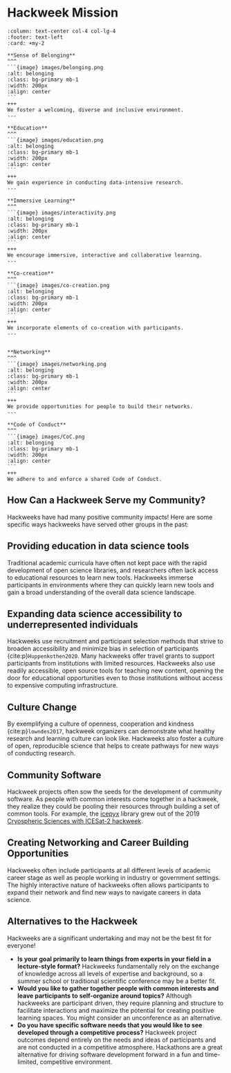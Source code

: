 # Hackweek Mission

````{panels}
:column: text-center col-4 col-lg-4
:footer: text-left
:card: +my-2

**Sense of Belonging**
^^^
```{image} images/belonging.png
:alt: belonging
:class: bg-primary mb-1
:width: 200px
:align: center
```
+++
We foster a welcoming, diverse and inclusive environment.
---

**Education**
^^^
```{image} images/education.png
:alt: belonging
:class: bg-primary mb-1
:width: 200px
:align: center
```
+++
We gain experience in conducting data-intensive research.
---

**Immersive Learning**
^^^
```{image} images/interactivity.png
:alt: belonging
:class: bg-primary mb-1
:width: 200px
:align: center
```
+++
We encourage immersive, interactive and collaborative learning.
---

**Co-creation**
^^^
```{image} images/co-creation.png
:alt: belonging
:class: bg-primary mb-1
:width: 200px
:align: center
```
+++
We incorporate elements of co-creation with participants.
---


**Networking**
^^^
```{image} images/networking.png
:alt: belonging
:class: bg-primary mb-1
:width: 200px
:align: center
```
+++
We provide opportunities for people to build their networks.
---

**Code of Conduct**
^^^
```{image} images/CoC.png
:alt: belonging
:class: bg-primary mb-1
:width: 200px
:align: center
```
+++
We adhere to and enforce a shared Code of Conduct.
````

## How Can a Hackweek Serve my Community?

Hackweeks have had many positive community impacts! Here are some specific ways hackweeks have served other groups in the past:

## Providing education in data science tools

Traditional academic curricula have often not kept pace with the rapid development of open science libraries, and researchers often lack access to educational resources to learn new tools. Hackweeks immerse participants in environments where they can quickly learn new tools and gain a broad understanding of the overall data science landscape.

## Expanding data science accessibility to underrepresented individuals

Hackweeks use recruitment and participant selection methods that strive to broaden accessibility and minimize bias in selection of participants {cite:p}`Huppenkothen2020`. Many hackweeks offer travel grants to support participants from institutions with limited resources. Hackweeks also use readily accessible, open source tools for teaching new content, opening the door for educational opportunities even to those institutions without access to expensive computing infrastructure.

## Culture Change

By exemplifying a culture of openness, cooperation and kindness {cite:p}`lowndes2017`, hackweek organizers can demonstrate what healthy research and learning culture can look like. Hackweeks also foster a culture of open, reproducible science that helps to create pathways for new ways of conducting research.

## Community Software

Hackweek projects often sow the seeds for the development of community software. As people with common interests come together in a hackweek, they realize they could be pooling their resources through building a set of common tools. For example, the [icepyx](https://icepyx.readthedocs.io/en/latest/) library grew out of the 2019 [Cryospheric Sciences with ICESat-2 hackweek](https://icesat-2hackweek.github.io).

## Creating Networking and Career Building Opportunities

Hackweeks often include participants at all different levels of academic career stage as well as people working in industry or government settings. The highly interactive nature of hackweeks often allows participants to expand their network and find new ways to navigate careers in data science.

## Alternatives to the Hackweek

Hackweeks are a significant undertaking and may not be the best fit for everyone!

* **Is your goal primarily to learn things from experts in your field in a lecture-style format?** Hackweeks fundamentally rely on the exchange of knowledge across all levels of expertise and background, so a summer school or traditional scientific conference may be a better fit.
* **Would you like to gather together people with common interests and leave participants to self-organize around topics?** Although hackweeks are participant driven, they require planning and structure to facilitate interactions and maximize the potential for creating positive learning spaces. You might consider an unconference as an alternative.
* **Do you have specific software needs that you would like to see developed through a competitive process?** Hackweek project outcomes depend entirely on the needs and ideas of participants and are not conducted in a competitive atmosphere. Hackathons are a great alternative for driving software development forward in a fun and time-limited, competitive environment.

